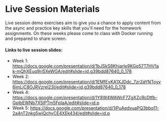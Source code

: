 # Live Session Materials

Live session demo exercises aim to give you a chance to apply content from the async and practice key skills that you'll need for the homework assignments. On these weeks please come to class with Docker running and prepared to share screen.

#### Links to live session slides:
- Week 1: https://docs.google.com/presentation/d/1bJSkS8KhjarIe9KGq57T7HV1ak-mQhXEuq9riSXeWGA/edit#slide=id.g39bdd87640_0_178
- Week 2: https://docs.google.com/presentation/d/1EMfEvKA1XJDdc_7zr2aYNToyv6imLjC8OJRVzrel23I/edit#slide=id.g39bdd87640_0_178
- Week 4: https://docs.google.com/presentation/d/1Y8W4WAWcF7ZgXZcRcDtfb-GpIbEWNb7X5lPTm5FpIaA/edit#slide=id.p
- Week 5: https://docs.google.com/presentation/d/1iPuAedvuaPQ3bbq11-2a4nT2nkg5wiQchyCE4XEk434/edit#slide=id.p
